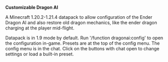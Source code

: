 **Customizable Dragon AI**

A Minecraft 1.20.2-1.21.4 datapack to allow configuration of the Ender Dragon AI and also restore old dragon mechanics, like the ender dragon charging at the player mid-flight.

Datapack is in 1.9 mode by default. Run '/function dragonai:config' to open the configuration in-game. Presets are at the top of the config menu. The config menu is in the chat. Click on the buttons with chat open to change settings or load a built-in preset.

